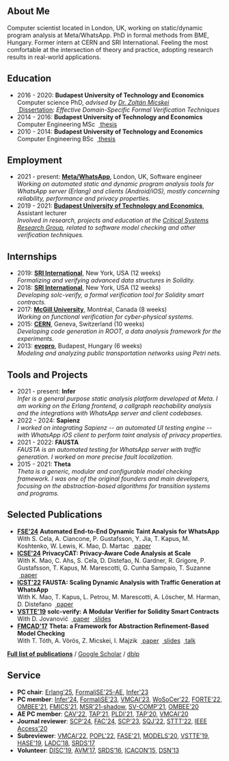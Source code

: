 ## <i class="fas fa-user fa-fw"></i> About Me
Computer scientist located in London, UK, working on static/dynamic program analysis at Meta/WhatsApp.
PhD in formal methods from BME, Hungary.
Former intern at CERN and SRI International.
Feeling the most comfortable at the intersection of theory and practice, adopting research results in real-world applications.

## <i class="fas fa-graduation-cap fa-fw"></i> Education
- 2016 - 2020: **Budapest University of Technology and Economics**  
  Computer science PhD, _advised by [Dr. Zoltán Micskei](http://mit.bme.hu/~micskeiz/)_  
  [<i class="fas fa-file-alt"></i>&nbsp;Dissertation](publications/phd2020.pdf): _Effective Domain-Specific Formal Verification Techniques_
- 2014 - 2016: **Budapest University of Technology and Economics**  
  Computer Engineering MSc &nbsp;[<i class="fas fa-file-alt"></i>&nbsp;thesis](publications/mscthesis2015.pdf)
- 2010 - 2014: **Budapest University of Technology and Economics**  
  Computer Engineering BSc &nbsp;[<i class="fas fa-file-alt"></i>&nbsp;thesis](publications/bscthesis2013.pdf)

## <i class="fas fa-briefcase fa-fw"></i> Employment
- 2021 - present: **[Meta/WhatsApp](https://about.facebook.com/meta)**, London, UK, Software engineer  
  _Working on automated static and dynamic program analysis tools for WhatsApp server (Erlang) and clients (Android/iOS), mostly concerning reliability, performance and privacy properties._
- 2019 - 2021: **[Budapest University of Technology and Economics](http://www.bme.hu/?language=en)**, Assistant lecturer  
  _Involved in research, projects and education at the [Critical Systems Research Group](http://inf.mit.bme.hu/en), related to software model checking and other verification techniques._

## <i class="fas fa-globe fa-fw"></i> Internships
- 2019: **[SRI International](https://www.sri.com/)**, New York, USA (12 weeks) [<i class="fab fa-github"></i>](https://github.com/SRI-CSL/solidity) [<i class="fas fa-file-alt"></i>](publications/esop2020.pdf)  
  _Formalizing and verifying advanced data structures in Solidity._
- 2018: **[SRI International](https://www.sri.com/)**, New York, USA (12 weeks) [<i class="fab fa-github"></i>](https://github.com/SRI-CSL/solidity) [<i class="fas fa-file-alt"></i>](publications/vstte2019.pdf)  
  _Developing solc-verify, a formal verification tool for Solidity smart contracts._
- 2017: **[McGill University](http://www.mcgill.ca/)**, Montréal, Canada (8 weeks) [<i class="fas fa-comment-alt"></i>](https://www.slideshare.net/AkosHajdu/software-verification-with-abstractionbased-methods)  
  _Working on functional verification for cyber-physical systems._
- 2015: **[CERN](http://home.cern/)**, Geneva, Switzerland (10 weeks) [<i class="fab fa-github"></i>](https://github.com/root-project/root) [<i class="fas fa-file-alt"></i>](http://cds.cern.ch/record/2044503)  
  _Developing code generation in ROOT, a data analysis framework for the experiments._
- 2013: **[evopro](http://www.evopro.hu/en)**, Budapest, Hungary (6 weeks) [<i class="fas fa-file-alt"></i>](publications/scp2017.pdf)  
  _Modeling and analyzing public transportation networks using Petri nets._

## <i class="fas fa-desktop fa-fw"></i> Tools and Projects
- 2021 - present: **Infer** [<i class="fas fa-file-alt"></i>](publications/erlang2022.pdf) [<i class="fab fa-github"></i>](https://github.com/facebook/infer) [<i class="fas fa-video"></i>](https://www.youtube.com/watch?v=ZDZtauSxyaE)  
  _Infer is a general purpose static analysis platform developed at Meta. I am working on the Erlang frontend, a callgraph reachability analysis and the integrations with WhatsApp server and client codebases._
- 2022 - 2024: **Sapienz** [<i class="fas fa-file-alt"></i>](publications/fse2024.pdf)  
  _I worked on integrating Sapienz -- an automated UI testing engine -- with WhatsApp iOS client to perform taint analysis of privacy properties._
- 2021 - 2022: **FAUSTA** [<i class="fas fa-file-alt"></i>](publications/icst2022.pdf)  
  _FAUSTA is an automated testing for WhatsApp server with traffic generation. I worked on more precise fault localization._
- 2015 - 2021: **Theta** [<i class="fab fa-github"></i>](https://github.com/ftsrg/theta) [<i class="fas fa-file-alt"></i>](publications/fmcad2017.pdf) [<i class="fas fa-video"></i>](https://oc-presentation.ltcc.tuwien.ac.at/engage/theodul/ui/core.html?id=c658c37e-ae70-11e7-a0dd-bb49f3cb440c)  
  _Theta is a generic, modular and configurable model checking framework. I was one of the original founders and main developers, focusing on the abstraction-based algorithms for transition systems and programs._

## <i class="fas fa-file-alt fa-fw"></i> Selected Publications
- **[FSE'24](https://2024.esec-fse.org/)** **Automated End-to-End Dynamic Taint Analysis for WhatsApp**  
  With S. Cela, A. Ciancone, P. Gustafsson, Y. Jia, T. Kapus, M. Koshtenko, W. Lewis, K. Mao, D. Martac &nbsp;[<i class="fas fa-file-alt"></i>&nbsp;paper](publications/fse2024.pdf)
- **[ICSE'24](https://conf.researchr.org/home/icse-2024)** **PrivacyCAT: Privacy-Aware Code Analysis at Scale**  
  With K. Mao, C. Ahs, S. Cela, D. Distefao, N. Gardner, R. Grigore, P. Gustafsson, T. Kapus, M. Marescotti, G. Cunha Sampaio, T. Suzanne &nbsp;[<i class="fas fa-file-alt"></i>&nbsp;paper](publications/icse2024.pdf)
- **[ICST'22](https://icst2022.vrain.upv.es/)** **FAUSTA: Scaling Dynamic Analysis with Traffic Generation at WhatsApp**  
  With K. Mao, T. Kapus, L. Petrou, M. Marescotti, A. Löscher, M. Harman, D. Distefano &nbsp;[<i class="fas fa-file-alt"></i>&nbsp;paper](publications/icst2022.pdf)
- **[VSTTE'19](https://sri-csl.github.io/VSTTE19/)** **solc-verify: A Modular Verifier for Solidity Smart Contracts**  
  With D. Jovanović &nbsp;[<i class="fas fa-file-alt"></i>&nbsp;paper](publications/vstte2019.pdf) &nbsp;[<i class="fas fa-comment-alt"></i>&nbsp;slides](publications/slides/vstte2019.pdf)
- **[FMCAD'17](http://www.cs.utexas.edu/users/hunt/FMCAD/FMCAD17/)** **Theta: a Framework for Abstraction Refinement-Based Model Checking**  
  With T. Tóth, A. Vörös, Z. Micskei, I. Majzik &nbsp;[<i class="fas fa-file-alt"></i>&nbsp;paper](publications/fmcad2017.pdf) &nbsp;[<i class="fas fa-comment-alt"></i>&nbsp;slides](publications/slides/fmcad2017.pdf) &nbsp;[<i class="fas fa-video"></i>&nbsp;talk](https://oc-presentation.ltcc.tuwien.ac.at/engage/theodul/ui/core.html?id=c658c37e-ae70-11e7-a0dd-bb49f3cb440c)

**[Full list of publications](publications.html)** / [Google Scholar](https://scholar.google.hu/citations?user=7z74iO8AAAAJ) / [dblp](https://dblp.uni-trier.de/pers/hd/h/Hajdu:=Aacute=kos)

## <i class="fas fa-university fa-fw"></i> Service
- **PC chair**: [Erlang'25](https://conf.researchr.org/home/icfp-splash-2025/erlang-2025), [FormaliSE'25-AE](https://2025.formalise.org/track/Formalise-2025-artifact-track), [Infer'23](https://pldi23.sigplan.org/home/infer-2023)
- **PC member**: [Infer'24](https://pldi24.sigplan.org/home/infer-2024), [FormaliSE'23](https://www.formalise.org/), [VMCAI'23](https://vmcai-2023.github.io/), [WoSoCer'22](https://issre2022.github.io/), [FORTE'22](http://www.discotec.org/2022/forte.html), [OMBEE'21](https://conf.researchr.org/track/models-2021/models-2021-workshops#Accepted-Workshops), [FMICS'21](https://qonfest2021.lacl.fr/), [MSR'21-shadow](https://2021.msrconf.org/track/msr-2021-shadow-pc), [SV-COMP'21](https://sv-comp.sosy-lab.org/2021/), [OMBEE'20](https://www.openmbee.org/models2020.html)
- **AE PC member**: [CAV'22](http://i-cav.org/2022/), [TAP'21](https://www.univ-orleans.fr/lifo/events/TAP2021/), [PLDI'21](https://conf.researchr.org/home/pldi-2021), [TAP'20](https://tap.sosy-lab.org/2020/), [VMCAI'20](https://popl20.sigplan.org/home/VMCAI-2020)
- **Journal reviewer**: [SCP'24](https://www.sciencedirect.com/journal/science-of-computer-programming), [FAC'24](https://dl.acm.org/journal/fac), [SCP'23](https://www.sciencedirect.com/journal/science-of-computer-programming), [SQJ'22](https://www.springer.com/journal/11219), [STTT'22](https://www.springer.com/journal/10009), [IEEE Access'20](https://ieeeaccess.ieee.org/)
- **Subreviewer**: [VMCAI'22](https://popl22.sigplan.org/home/VMCAI-2022), [POPL'22](https://popl22.sigplan.org/), [FASE'21](https://etaps.org/2021/fase), [MODELS'20](http://www.modelsconference.org/), [VSTTE'19](https://sri-csl.github.io/VSTTE19/), [HASE'19](http://cloud.hdu.edu.cn/hase2019/), [LADC’18](http://www.inf.unioeste.br/ladc2018/), [SRDS’17](http://srds2017.comp.polyu.edu.hk/)
- **Volunteer**: [DISC'19](http://www.disc-conference.org/wp/disc2019/), [AVM’17](http://avm2017.inf.mit.bme.hu/), [SRDS’16](http://srds2016.inf.mit.bme.hu/), [ICACON’15](http://icacon2015.inf.mit.bme.hu/), [DSN’13](http://2013.dsn.org/)
